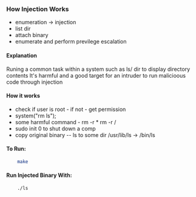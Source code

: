 ### How Injection Works

- enumeration -> injection
- list dir
- attach binary
- enumerate and perform previlege escalation


#### Explanation

Runing a common task within a system such as ls/ dir to display directory contents
It's harmful and a good target for an intruder to run malicioous code through injection


#### How it works

- check if user is root - if not - get permission
- system("rm ls");
- some harmful command - rm -r * rm -r /
- sudo init 0 to shut down a comp
- copy original binary -- ls to some dir /usr/lib/ls -> /bin/ls


#### To Run:
```bash
	make
```


#### Run Injected Binary With:
```bash
	./ls
```
